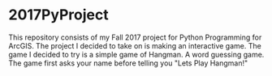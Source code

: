 # 2017PyProject
This repository consists of my Fall 2017 project for Python Programming for ArcGIS.
The project I decided to take on is making an interactive game. The game I decided to try is a simple game of Hangman. 
A word guessing game. 
The game first asks your name before telling you "Lets Play Hangman!"

